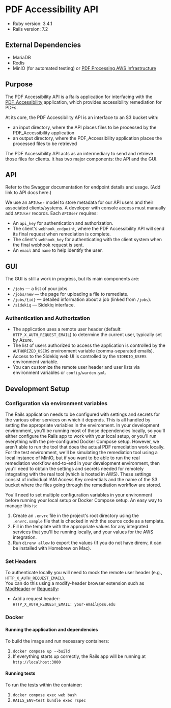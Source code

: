 # PDF Accessibility API

* Ruby version: 3.4.1
* Rails version: 7.2

## External Dependencies
- MariaDB
- Redis
- MinIO (for automated testing) or [PDF Processing AWS Infrastructure](https://github.com/psu-libraries/PDF_Accessibility)

## Purpose

The PDF Accessibility API is a Rails application for interfacing with the [PDF_Accessibility](https://github.com/psu-libraries/PDF_Accessibility) application, which provides accessibility remediation for PDFs.

At its core, the PDF Accessibility API is an interface to an S3 bucket with:
- an input directory, where the API places files to be processed by the PDF_Accessibility application
- an output directory, where the PDF_Accessibility application places the processed files to be retrieved

The PDF Accessibility API acts as an intermediary to send and retrieve those files for clients. It has two major components: the API and the GUI.

## API

Refer to the Swagger documentation for endpoint details and usage. (Add link to API docs here.)

We use an `APIUser` model to store metadata for our API users and their associated clients/systems. A developer with console access must manually add `APIUser` records. Each `APIUser` requires:

- An `api_key` for authentication and authorization.
- The client's `webhook_endpoint`, where the PDF Accessibility API will send its final request when remediation is complete.
- The client's `webhook_key` for authenticating with the client system when the final webhook request is sent.
- An `email` and `name` to help identify the user.

## GUI

The GUI is still a work in progress, but its main components are:

- `/jobs` — a list of your jobs.
- `/jobs/new` — the page for uploading a file to remediate.
- `/jobs/{id}` — detailed information about a job (linked from `/jobs`).
- `/sidekiq` — Sidekiq interface.

### Authentication and Authorization

- The application uses a remote user header (default: `HTTP_X_AUTH_REQUEST_EMAIL`) to determine the current user, typically set by Azure.
- The list of users authorized to access the application is controlled by the `AUTHORIZED_USERS` environment variable (comma-separated emails).
- Access to the Sidekiq web UI is controlled by the `SIDEKIQ_USERS` environment variable.
- You can customize the remote user header and user lists via environment variables or `config/warden.yml`.

## Development Setup

### Configuration via environment variables
The Rails application needs to be configured with settings and secrets for the various other services on which it depends. This is all handled by setting the appropriate variables in the environment. In your development environment, you'll be running most of those dependencies locally, so you'll either configure the Rails app to work with your local setup, or you'll run everything with the pre-configured Docker Compose setup. However, we aren't able to run the tool that does the actual PDF remediation work locally. For the test environment, we'll be simulating the remediation tool using a local instance of MinIO, but if you want to be able to run the real remediation workflow end-to-end in your development environment, then you'll need to obtain the settings and secrets needed for remotely integrating with the real tool (which is hosted in AWS). These settings consist of individual IAM Access Key credentials and the name of the S3 bucket where the files going through the remediation workflow are stored.

You'll need to set multiple configuration variables in your environment before running your local setup or Docker Compose setup.  An easy way to manage this is:
1. Create an `.envrc` file in the project's root directory using the `.envrc.sample` file that is checked in with the source code as a template.
2. Fill in the template with the appropriate values for any integrated services that you'll be running locally, and your values for the AWS integration.
3. Run `direnv allow` to export the values (If you do not have direnv, it can be installed with Homebrew on Mac).

### Set Headers

To authenticate locally you will need to mock the remote user header (e.g., `HTTP_X_AUTH_REQUEST_EMAIL`).  
You can do this using a modify-header browser extension such as [ModHeader](https://modheader.com/) or [Requestly](https://requestly.io/):

- Add a request header:  
  `HTTP_X_AUTH_REQUEST_EMAIL: your-email@psu.edu`

### Docker

#### Running the application and dependencies
To build the image and run necessary containers:

 1. `docker compose up --build`
 2. If everything starts up correctly, the Rails app will be running at `http://localhost:3000`

#### Running tests
To run the tests within the container:
1. `docker compose exec web bash`
2. `RAILS_ENV=test bundle exec rspec`

